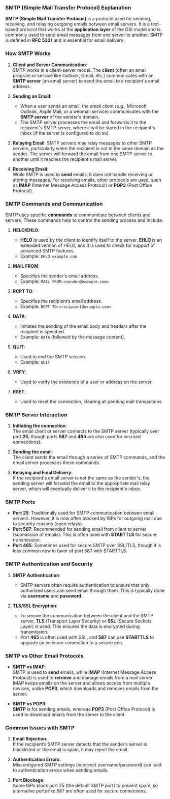 ### **SMTP (Simple Mail Transfer Protocol) Explanation**

**SMTP (Simple Mail Transfer Protocol)** is a protocol used for sending, receiving, and relaying outgoing emails between email servers. It is a text-based protocol that works at the **application layer** of the OSI model and is commonly used to send email messages from one server to another. SMTP is defined in **RFC 5321** and is essential for email delivery.

### **How SMTP Works**

1. **Client and Server Communication**:  
   SMTP works in a client-server model. The **client** (often an email program or service like Outlook, Gmail, etc.) communicates with an **SMTP server** (an email server) to send the email to a recipient's email address.

2. **Sending an Email**:
   - When a user sends an email, the email client (e.g., Microsoft Outlook, Apple Mail, or a webmail service) communicates with the **SMTP server** of the sender's domain.
   - The SMTP server processes the email and forwards it to the recipient's SMTP server, where it will be stored in the recipient's inbox (if the server is configured to do so).
   
3. **Relaying Email**:
   SMTP servers may relay messages to other SMTP servers, particularly when the recipient is not in the same domain as the sender. The server will forward the email from one SMTP server to another until it reaches the recipient's mail server.

4. **Receiving Email**:  
   While SMTP is used to **send** emails, it does not handle receiving or storing messages. For receiving emails, other protocols are used, such as **IMAP** (Internet Message Access Protocol) or **POP3** (Post Office Protocol).


### **SMTP Commands and Communication**

SMTP uses specific **commands** to communicate between clients and servers. These commands help to control the sending process and include:

1. **HELO/EHLO**:  
   - **HELO** is used by the client to identify itself to the server. **EHLO** is an extended version of HELO, and it is used to check for support of advanced SMTP features.
   - Example: `EHLO example.com`

2. **MAIL FROM**:  
   - Specifies the sender's email address.  
   - Example: `MAIL FROM:<sender@example.com>`

3. **RCPT TO**:  
   - Specifies the recipient’s email address.  
   - Example: `RCPT TO:<recipient@example.com>`

4. **DATA**:  
   - Initiates the sending of the email body and headers after the recipient is specified.  
   - Example: `DATA` (followed by the message content).

5. **QUIT**:  
   - Used to end the SMTP session.  
   - Example: `QUIT`

6. **VRFY**:  
   - Used to verify the existence of a user or address on the server.

7. **RSET**:  
   - Used to reset the connection, clearing all pending mail transactions.


### **SMTP Server Interaction**
1. **Initiating the connection**:  
   The email client or server connects to the SMTP server (typically over port **25**, though ports **587** and **465** are also used for secured connections).
   
2. **Sending the email**:  
   The client sends the email through a series of SMTP commands, and the email server processes these commands.
   
3. **Relaying and Final Delivery**:  
   If the recipient's email server is not the same as the sender's, the sending server will forward the email to the appropriate mail relay server, which will eventually deliver it to the recipient's inbox.


### **SMTP Ports**
- **Port 25**: Traditionally used for SMTP communication between email servers. However, it is now often blocked by ISPs for outgoing mail due to security reasons (open relays).
- **Port 587**: Recommended for sending email from client to server (submission of emails). This is often used with **STARTTLS** for secure transmission.
- **Port 465**: Sometimes used for secure SMTP over SSL/TLS, though it is less common now in favor of port 587 with STARTTLS.


### **SMTP Authentication and Security**

1. **SMTP Authentication**:
   - SMTP servers often require authentication to ensure that only authorized users can send email through them. This is typically done via **username** and **password**.

2. **TLS/SSL Encryption**:
   - To secure the communication between the client and the SMTP server, **TLS** (Transport Layer Security) or **SSL** (Secure Sockets Layer) is used. This ensures the data is encrypted during transmission.
   - Port **465** is often used with SSL, and **587** can use **STARTTLS** to upgrade an insecure connection to a secure one.


### **SMTP vs Other Email Protocols**

- **SMTP vs IMAP**:  
   SMTP is used to **send** emails, while **IMAP** (Internet Message Access Protocol) is used to **retrieve** and manage emails from a mail server. IMAP keeps emails on the server and allows access from multiple devices, unlike **POP3**, which downloads and removes emails from the server.

- **SMTP vs POP3**:  
   **SMTP** is for sending emails, whereas **POP3** (Post Office Protocol) is used to download emails from the server to the client.


### **Common Issues with SMTP**

1. **Email Rejection**:  
   If the recipient’s SMTP server detects that the sender’s server is blacklisted or the email is spam, it may reject the email.

2. **Authentication Errors**:  
   Misconfigured SMTP settings (incorrect username/password) can lead to authentication errors when sending emails.

3. **Port Blockage**:  
   Some ISPs block port 25 (the default SMTP port) to prevent spam, so alternative ports like 587 are often used for secure connections.

